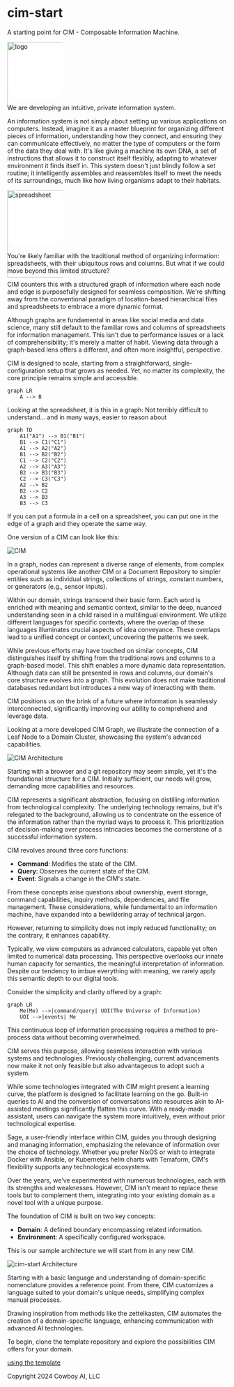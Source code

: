 # cim-start
A starting point for CIM - Composable Information Machine.

<div style="background: white; border-radius: 25px; width: 128px; height: 128px;">
<img src="./doc/logo.svg" width="150px" alt="logo" title="Cowboy AI" /> 
</div>

We are developing an intuitive, private information system.

An information system is not simply about setting up various applications on computers. Instead, imagine it as a master blueprint for organizing different pieces of information, understanding how they connect, and ensuring they can communicate effectively, no matter the type of computers or the form of the data they deal with. It's like giving a machine its own DNA, a set of instructions that allows it to construct itself flexibly, adapting to whatever environment it finds itself in. This system doesn't just blindly follow a set routine; it intelligently assembles and reassembles itself to meet the needs of its surroundings, much like how living organisms adapt to their habitats.

<div style="background: white; border-radius: 25px; width: 128px; height: 128px;">
<img src="./doc/spreadsheet.svg" width="200px" alt="spreadsheet" title="Spreadsheet" /> 
</div>

You're likely familiar with the traditional method of organizing information: spreadsheets, with their ubiquitous rows and columns. But what if we could move beyond this limited structure?

CIM counters this with a structured graph of information where each node and edge is purposefully designed for seamless composition. We're shifting away from the conventional paradigm of location-based hierarchical files and spreadsheets to embrace a more dynamic format.

Although graphs are fundamental in areas like social media and data science, many still default to the familiar rows and columns of spreadsheets for information management. This isn't due to performance issues or a lack of comprehensibility; it's merely a matter of habit. Viewing data through a graph-based lens offers a different, and often more insightful, perspective.

CIM is designed to scale, starting from a straightforward, single-configuration setup that grows as needed. Yet, no matter its complexity, the core principle remains simple and accessible.

```mermaid
graph LR
    A --> B
```

Looking at the spreadsheet, it is this in a graph:
Not terribly difficult to understand... and in many ways, easier to reason about

```mermaid
graph TD
    A1("A1") --> B1("B1")
    B1 --> C1("C1")
    A1 --> A2("A2")
    B1 --> B2("B2")
    C1 --> C2("C2")
    A2 --> A3("A3")
    B2 --> B3("B3")
    C2 --> C3("C3")
    A2 --> B2
    B2 --> C2
    A3 --> B3
    B3 --> C3
```

If you can put a formula in a cell on a spreadsheet, you can put one in the edge of a graph and they operate the same way.

One version of a CIM can look like this:

![CIM](./doc/CIM.svg)

In a graph, nodes can represent a diverse range of elements, from complex operational systems like another CIM or a Document Repository to simpler entities such as individual strings, collections of strings, constant numbers, or generators (e.g., sensor inputs).

Within our domain, strings transcend their basic form. Each word is enriched with meaning and semantic context, similar to the deep, nuanced understanding seen in a child raised in a multilingual environment. We utilize different languages for specific contexts, where the overlap of these languages illuminates crucial aspects of idea conveyance. These overlaps lead to a unified concept or context, uncovering the patterns we seek.

While previous efforts may have touched on similar concepts, CIM distinguishes itself by shifting from the traditional rows and columns to a graph-based model. This shift enables a more dynamic data representation. Although data can still be presented in rows and columns, our domain's core structure evolves into a graph. This evolution does not make traditional databases redundant but introduces a new way of interacting with them.

CIM positions us on the brink of a future where information is seamlessly interconnected, significantly improving our ability to comprehend and leverage data.

Looking at a more developed CIM Graph, we illustrate the connection of a Leaf Node to a Domain Cluster, showcasing the system's advanced capabilities.

![CIM Architecture](doc/CIMArchitecture.svg)

Starting with a browser and a git repository may seem simple, yet it's the foundational structure for a CIM. Initially sufficient, our needs will grow, demanding more capabilities and resources.

CIM represents a significant abstraction, focusing on distilling information from technological complexity. The underlying technology remains, but it's relegated to the background, allowing us to concentrate on the essence of the information rather than the myriad ways to process it. This prioritization of decision-making over process intricacies becomes the cornerstone of a successful information system.

CIM revolves around three core functions:
- **Command**: Modifies the state of the CIM.
- **Query**: Observes the current state of the CIM.
- **Event**: Signals a change in the CIM's state.

From these concepts arise questions about ownership, event storage, command capabilities, inquiry methods, dependencies, and file management. These considerations, while fundamental to an information machine, have expanded into a bewildering array of technical jargon.

However, returning to simplicity does not imply reduced functionality; on the contrary, it enhances capability.

Typically, we view computers as advanced calculators, capable yet often limited to numerical data processing. This perspective overlooks our innate human capacity for semantics, the meaningful interpretation of information. Despite our tendency to imbue everything with meaning, we rarely apply this semantic depth to our digital tools.

Consider the simplicity and clarity offered by a graph:

```mermaid
graph LR
    Me(Me) -->|command/query| UOI(The Universe of Information)
    UOI -->|events| Me
```

This continuous loop of information processing requires a method to pre-process data without becoming overwhelmed.

CIM serves this purpose, allowing seamless interaction with various systems and technologies. Previously challenging, current advancements now make it not only feasible but also advantageous to adopt such a system.

While some technologies integrated with CIM might present a learning curve, the platform is designed to facilitate learning on the go. Built-in queries to AI and the conversion of conversations into resources akin to AI-assisted meetings significantly flatten this curve. With a ready-made assistant, users can navigate the system more intuitively, even without prior technological expertise.

Sage, a user-friendly interface within CIM, guides you through designing and managing information, emphasizing the relevance of information over the choice of technology. Whether you prefer NixOS or wish to integrate Docker with Ansible, or Kubernetes helm charts with Terraform, CIM's flexibility supports any technological ecosystems.

Over the years, we've experimented with numerous technologies, each with its strengths and weaknesses. However, CIM isn't meant to replace these tools but to complement them, integrating into your existing domain as a novel tool with a unique purpose.

The foundation of CIM is built on two key concepts:
- **Domain**: A defined boundary encompassing related information.
- **Environment**: A specifically configured workspace.

This is our sample architecture we will start from in any new CIM.

![cim-start Architecture](doc/cim-start.svg)

Starting with a basic language and understanding of domain-specific nomenclature provides a reference point. From there, CIM customizes a language suited to your domain's unique needs, simplifying complex manual processes.

Drawing inspiration from methods like the zettelkasten, CIM automates the creation of a domain-specific language, enhancing communication with advanced AI technologies.

To begin, clone the template repository and explore the possibilities CIM offers for your domain.

[using the template](./Using_this_template.md)

Copyright 2024 Cowboy AI, LLC